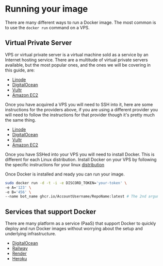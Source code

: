 # Running your image

There are many different ways to run a Docker image.
The most common is to use the `docker run` command on a VPS.

## Virtual Private Server

VPS or virtual private server is a virtual machine sold as a service by an Internet hosting service.
There are a multitude of virtual private servers available, but the most popular ones, and the ones we will be covering in this guide, are:

-   [Linode](https://www.linode.com/)
-   [DigitalOcean](https://www.digitalocean.com/)
-   [Vultr](https://www.vultr.com/)
-   [Amazon EC2](https://aws.amazon.com/ec2/)

Once you have acquired a VPS you will need to SSH into it, here are some instructions for the providers above, if you are using a different provider you will need to follow the instructions for that provider though it's pretty much the same thing.

-   [Linode](https://www.linode.com/docs/guides/connect-to-server-over-ssh/)
-   [DigitalOcean](https://docs.digitalocean.com/products/droplets/how-to/connect-with-ssh/)
-   [Vultr](https://www.vultr.com/docs/how-to-access-your-vultr-vps/)
-   [Amazon EC2](https://docs.aws.amazon.com/AWSEC2/latest/UserGuide/AccessingInstancesLinux.html)

Once you have SSHed into your VPS you will need to install Docker. This is different for each Linux distribution.
Install Docker on your VPS by following the specific instructions for your linux [distribution](https://docs.docker.com/engine/install/#server)

Once Docker is installed and ready you can run your image.

```bash
sudo docker run -d -t -i -e DISCORD_TOKEN='your-token' \
-e A='123' \
-e B='456' \
--name bot_name ghcr.io/AccountUsername/RepoName:latest # The 2nd argument is the image location, we're expecting you followed the GitHub Actions instructions and published it to the GHCR
```

## Services that support Docker

There are many platform as a service (PaaS) that support Docker to quickly deploy and run Docker images without worrying about the setup and underlying infrastructure.

-   [DigitalOcean](https://docs.digitalocean.com/products/app-platform/how-to/deploy-from-container-images/)
-   [Railway](https://railway.app/)
-   [Render](https://render.com/)
-   [Heroku](https://devcenter.heroku.com/categories/deploying-with-docker)

